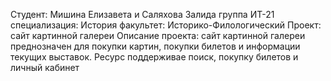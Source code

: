 Студент: Мишина Елизавета и Саляхова Залида
группа ИТ-21 специализация: История факультет: Историко-Филологический
Проект: сайт картинной галереи
Описание проекта: сайт картинной галереи преднозначен для покупки картин, покупки билетов и информации текущих выставок. Ресурс поддерживае поиск, покупку билетов и личный кабинет
